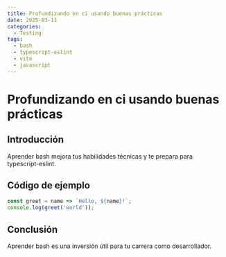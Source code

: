 ```yaml
---
title: Profundizando en ci usando buenas prácticas
date: 2025-03-11
categories:
  - Testing
tags:
  - bash
  - typescript-eslint
  - vite
  - javascript
---
```


# Profundizando en ci usando buenas prácticas

## Introducción

Aprender bash mejora tus habilidades técnicas y te prepara para typescript-eslint.

## Código de ejemplo

```javascript
const greet = name => `Hello, ${name}!`;
console.log(greet('world'));
```

## Conclusión

Aprender bash es una inversión útil para tu carrera como desarrollador.